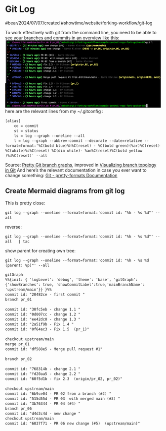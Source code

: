 # Git Log
#bear/2024/07/07/created
#showtime/website/forking-workflow/git-log

To work effectively with git from the command line, you need to be able to see your branches and commits in an overview like this: 
![](./git-log/image.png)
here are the relevant lines from my ~/.gitconfig :
```
[alias]
    co = commit
    st = status
    ls = log --graph --oneline --all
    l = log --graph --abbrev-commit --decorate --date=relative --format=format:'%C(bold blue)%h%C(reset) - %C(bold green)(%ar)%C(reset) %C(white)%s%C(reset) %C(dim white)- %an%C(reset)%C(bold yellow  )%d%C(reset)' --all

```

Source: [Pretty Git branch graphs](https://stackoverflow.com/questions/1057564/pretty-git-branch-graphs), improved in [Visualizing branch topology in Git](https://stackoverflow.com/questions/1838873/visualizing-branch-topology-in-git/34467298#34467298)
And here’s the relevant documentation in case you ever want to change something:
[Git - pretty-formats Documentation](https://git-scm.com/docs/pretty-formats)


## Create Mermaid diagrams from git log

This is pretty close:
```
git log --graph --oneline --format=format:'commit id: "%h - %s %d"' --all
```

reverse:
```
git log --graph --oneline --format=format:'commit id: "%h - %s %d"' --all   | tac
```

show parent for creating own tree:
```
git log --graph --oneline --format=format:'commit id: "%h - %s %d (parent: %p)"' --all
```


```mermaid
gitGraph
%%{init: { 'logLevel': 'debug', 'theme': 'base', 'gitGraph': {'showBranches': true, 'showCommitLabel':true,'mainBranchName': 'upstream/main'}} }%%
commit id: "20482ce - first commit "
branch pr_01

commit id: "30fc5eb - change 1.1 "
commit id: "0d007cc - change 1.2 "
commit id: "ee42dc0 - change 1.3 "
commit id: "2a51f9b - Fix 1.4 "
commit id: "0f64ac3 - Fix 1.5  (pr_1)"

checkout upstream/main
merge pr_01
commit id: "df588e5 - Merge pull request #1"

branch pr_02

commit id: "768314b - change 2.1 "
commit id: "fd20aa5 - change 2.2 "
commit id: "60f5d1b - fix 2.3  (origin/pr_02, pr_02)"

checkout upstream/main
commit id: "6b9ce04 - PR 02 from a branch (#2) "
commit id: "515d55d - PR 03  with merged main (#3) "
commit id: "3b76344 - PR 04 (#4) "
branch pr_06
commit id: "d4d3c4d - new change "
checkout upstream/main
commit id: "6037f71 - PR 06 new change (#5)  (upstream/main)"


```